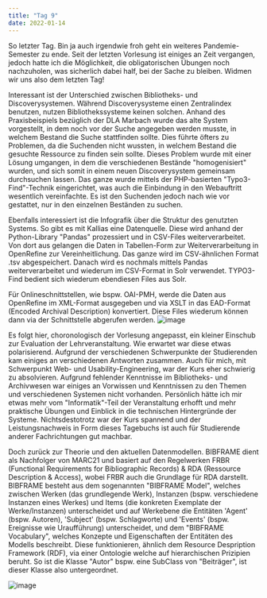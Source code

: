 ```yaml
---
title: "Tag 9"
date: 2022-01-14        
---
```


So letzter Tag. Bin ja auch irgendwie froh geht ein weiteres Pandemie-Semester zu ende. Seit der letzten Vorlesung ist einiges an Zeit vergangen, jedoch hatte ich die Möglichkeit, die obligatorischen Übungen noch nachzuholen, was sicherlich dabei half, bei der Sache zu bleiben. Widmen wir uns also dem letzten Tag!

Interessant ist der Unterschied zwischen Bibliotheks- und Discoverysystemen. Während Discoverysysteme einen Zentralindex benutzen, nutzen Bibliothekssysteme keinen solchen. Anhand des Praxisbeispiels bezüglich der DLA Marbach wurde das alte System vorgestellt, in dem noch vor der Suche angegeben werden musste, in welchem Bestand die Suche stattfinden sollte. Dies führte öfters zu Problemen, da die Suchenden nicht wussten, in welchem Bestand die gesuchte Ressource zu finden sein sollte. Dieses Problem wurde mit einer Lösung umgangen, in dem die verschiedenen Bestände "homogenisiert" wurden, und sich somit in einem neuen Discoverysystem gemeinsam durchsuchen lassen. Das ganze wurde mittels der PHP-basierten "Typo3-Find"-Technik eingerichtet, was auch die Einbindung in den Webauftritt wesentlich vereinfachte. Es ist den Suchenden jedoch nach wie vor gestattet, nur in den einzelnen Beständen zu suchen. 

Ebenfalls interessiert ist die Infografik über die Struktur des genutzten Systems. So gibt es mit Kallias eine Datenquelle. Diese wird anhand der Python-Library "Pandas" prozessiert und in CSV-Files weiterverarbeitet. Von dort aus gelangen die Daten in Tabellen-Form zur Weiterverarbeitung in OpenRefine zur Vereinheitlichung. Das ganze wird im CSV-ähnlichen Format .tsv abgespeichert. Danach wird es nochmals mittels Pandas weiterverarbeitet und wiederum im CSV-Format in Solr verwendet. TYPO3-Find bedient sich wiederum ebendiesen Files aus Solr. 

Für Onlineschnittstellen, wie bspw. OAI-PMH, werde die Daten aus OpenRefine im XML-Format ausgegeben und via XSLT in das EAD-Format (Encoded Archival Description) konvertiert. Diese Files wiederum können dann via der Schnittstelle abgerufen werden. 
![image](https://user-images.githubusercontent.com/91458246/149483015-8c661fb1-9b13-4836-b8f0-8cb76314a63b.png)

Es folgt hier, choronologisch der Vorlesung angepasst, ein kleiner Einschub zur Evaluation der Lehrveranstaltung. Wie erwartet war diese etwas polarisierend. Aufgrund der verschiedenen Schwerpunkte der Studierenden kam einiges an verschiedenen Antworten zusammen. Auch für mich, mit Schwerpunkt Web- und Usability-Engineering, war der Kurs eher schwierig zu absolvieren. Aufgrund fehlender Kenntnisse im Bibliotheks- und Archivwesen war einiges an Vorwissen und Kenntnissen zu den Themen und verschiedenen Systemen nicht vorhanden. Persönlich hätte ich mir etwas mehr vom "Informatik"-Teil der Veranstaltung erhofft und mehr praktische Übungen und Einblick in die technischen Hintergründe der Systeme. Nichtsdestotrotz war der Kurs spannend und der Leistungsnachweis in Form dieses Tagebuchs ist auch für Studierende anderer Fachrichtungen gut machbar. 

Doch zurück zur Theorie und den aktuellen Datenmodellen. 
BIBFRAME dient als Nachfolger von MARC21 und basiert auf den Regelwerken FRBR (Functional Requirements for Bibliographic Records) & RDA (Ressource Description & Access), wobei FRBR auch die Grundlage für RDA darstellt. BIBFRAME besteht aus dem sogenannten "BIBFRAME Model", welches zwischen Werken (das grundlegende Werk), Instanzen (bspw. verschiedene Instanzen eines Werkes) und Items (die konkreten Exemplate der Werke/Instanzen) unterscheidet und auf Werkebene die Entitäten 'Agent' (bspw. Autoren), 'Subject' (bspw. Schlagworte) und 'Events' (bspw. Ereignisse wie Uraufführung) unterscheidet, und dem "BIBFRAME Vocabulary", welches Konzepte und Eigenschaften der Entitäten des Modells beschreibt. Diese funktionieren, ähnlich dem Resource Despription Framework (RDF), via einer Ontologie welche auf hierarchischen Prizipien beruht. So ist die Klasse "Autor" bspw. eine SubClass von "Beiträger", ist dieser Klasse also untergeordnet. 

![image](https://user-images.githubusercontent.com/91458246/149498835-84b921be-2a30-4eb4-8d1c-c1db545ffdf9.png)


